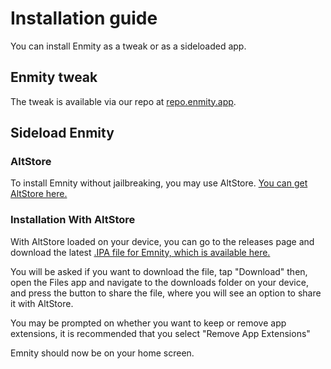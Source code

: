 # Installation guide

You can install Enmity as a tweak or as a sideloaded app.

## Enmity tweak

The tweak is available via our repo at [repo.enmity.app](https://repo.enmity.app).

## Sideload Enmity

### AltStore

To install Emnity without jailbreaking, you may use AltStore. [You can get AltStore here.](https://altstore.io/)

### Installation With AltStore

With AltStore loaded on your device, you can go to the releases page and download the latest [.IPA file for Emnity, which is available here.](https://github.com/enmity-mod/enmity-ios/releases/latest)

You will be asked if you want to download the file, tap "Download" then, open the Files app and navigate to the downloads folder on your device, and press the button to share the file, where you will see an option to share it with AltStore.

You may be prompted on whether you want to keep or remove app extensions, it is recommended that you select "Remove App Extensions"

Emnity should now be on your home screen.
